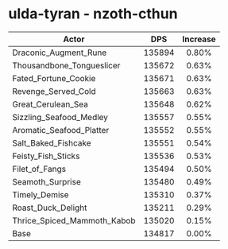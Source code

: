 # ulda-tyran - nzoth-cthun
| Actor | DPS | Increase |
|---|:---:|:---:|
|Draconic_Augment_Rune|135894|0.80%|
|Thousandbone_Tongueslicer|135672|0.63%|
|Fated_Fortune_Cookie|135671|0.63%|
|Revenge_Served_Cold|135663|0.63%|
|Great_Cerulean_Sea|135648|0.62%|
|Sizzling_Seafood_Medley|135557|0.55%|
|Aromatic_Seafood_Platter|135552|0.55%|
|Salt_Baked_Fishcake|135551|0.54%|
|Feisty_Fish_Sticks|135536|0.53%|
|Filet_of_Fangs|135494|0.50%|
|Seamoth_Surprise|135480|0.49%|
|Timely_Demise|135310|0.37%|
|Roast_Duck_Delight|135211|0.29%|
|Thrice_Spiced_Mammoth_Kabob|135020|0.15%|
|Base|134817|0.00%|
